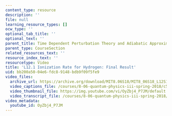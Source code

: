 ```yaml
---
content_type: resource
description: ''
file: null
learning_resource_types: []
ocw_type: ''
optional_tab_title: ''
optional_text: ''
parent_title: Time Dependent Perturbation Theory and Adiabatic Approximation
parent_type: CourseSection
related_resources_text: ''
resource_index_text: ''
resourcetype: Video
title: 'L12.1 Ionization Rate for Hydrogen: Final Result'
uid: bb200a50-04e6-fdc8-9148-bdb9f09f5fe9
video_files:
  archive_url: https://archive.org/download/MIT8.06S18/MIT8_06S18_L12S1_300k.mp4
  video_captions_file: /courses/8-06-quantum-physics-iii-spring-2018/c5b34dbedc5d5355aa79a8f43cd915d0_OyZbj4_P7JM.vtt
  video_thumbnail_file: https://img.youtube.com/vi/OyZbj4_P7JM/default.jpg
  video_transcript_file: /courses/8-06-quantum-physics-iii-spring-2018/ca6baadcc599f1f1c3a98d6f85474db5_OyZbj4_P7JM.pdf
video_metadata:
  youtube_id: OyZbj4_P7JM
---
```

